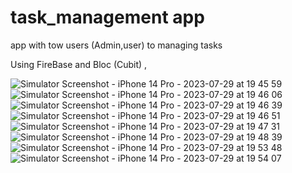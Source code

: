 # task_management app 
app with tow users (Admin,user) to managing tasks 

Using FireBase and Bloc (Cubit) , 

![Simulator Screenshot - iPhone 14 Pro - 2023-07-29 at 19 45 59](https://github.com/MahMughanni/task_managment/assets/43685429/fd201f5e-f2ec-4f32-8972-a71050eae9d9)
![Simulator Screenshot - iPhone 14 Pro - 2023-07-29 at 19 46 06](https://github.com/MahMughanni/task_managment/assets/43685429/6be6e4ed-6ace-40d2-9272-596ce9772af3)
![Simulator Screenshot - iPhone 14 Pro - 2023-07-29 at 19 46 39](https://github.com/MahMughanni/task_managment/assets/43685429/de68b93e-f5e6-400b-a2e7-639c096e81a1)
![Simulator Screenshot - iPhone 14 Pro - 2023-07-29 at 19 46 51](https://github.com/MahMughanni/task_managment/assets/43685429/2407a3d3-6942-4af9-9b70-ac8cf9ee5924)
![Simulator Screenshot - iPhone 14 Pro - 2023-07-29 at 19 47 31](https://github.com/MahMughanni/task_managment/assets/43685429/f3a952ee-7a92-4c3d-a3e5-eff639577fb9)
![Simulator Screenshot - iPhone 14 Pro - 2023-07-29 at 19 48 39](https://github.com/MahMughanni/task_managment/assets/43685429/c7b0d41d-a3eb-48db-87f5-1640e5d51141)
![Simulator Screenshot - iPhone 14 Pro - 2023-07-29 at 19 53 48](https://github.com/MahMughanni/task_managment/assets/43685429/065bdcb8-4dc1-435c-9775-f18d618e1455)
![Simulator Screenshot - iPhone 14 Pro - 2023-07-29 at 19 54 07](https://github.com/MahMughanni/task_managment/assets/43685429/417d8fda-148f-44e7-87f3-5db90441300c)
